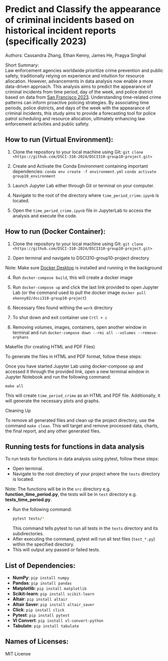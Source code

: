 # Predict and Classify the appearance of criminal incidents based on historical incident reports (specifically 2023)

Authors: Cassandra Zhang, Ethan Kenny, James He, Pragya Singhal

Short Summary: \
Law enforcement agencies worldwide prioritize crime prevention and public safety, traditionally relying on experience and intuition for resource allocation. However, advancements in data analysis now enable a more data-driven approach. This analysis aims to predict the appearance of criminal incidents from time period, day of the week, and police district based on data from [San Francisco 2023]( https://data.sfgov.org/Public-Safety/Police-Department-Incident-Reports-2018-to-Present/wg3w-h783/about_data). Understanding time-related crime patterns can inform proactive policing strategies. By associating time periods, police districts, and days of the week with the appearance of criminal incidents, this study aims to provide a forecasting tool for police patrol scheduling and resource allocation, ultimately enhancing law enforcement activities and public safety.

## How to run (Virtual Environment):

1. Clone the repository to your local machine using Git:
`git clone <https://github.com/DSCI-310-2024/DSCI310-group10-project.git>`
2. Create and Activate the Conda Environment containing important dependencies:
   `conda env create -f environment.yml`
    `conda activate group10_environment`
4. Launch Jupyter Lab either through Git or terminal on your computer.

5. Navigate to the root of the directory where `time_period_crime.ipynb` is located.

6. Open the `time_period_crime.ipynb` file in JupyterLab to access the analysis and execute the code.

## How to run (Docker Container):

1. Clone the repository to your local machine using Git:
`git clone <https://github.com/DSCI-310-2024/DSCI310-group10-project.git>`

2. Open terminal and navigate to DSCI310-group10-project directory

Note: Make sure [Docker Desktop](https://www.docker.com/products/docker-desktop/) is installed and running in the background

4. Run `docker-compose build`, this will create a docker image

5. Run `docker-compose up` and click the last link provided to open Jupyter Lab (or the command used to pull the docker image `docker pull ekenny02/dsci310-group10-project`)

6. Necessary files found withing the `work` directory

7. To shut down and exit container use `Crtl + c`

8. Removing volumes, images, containers, open another window in terminal and run `docker-compose down --rmi all --volumes --remove-orphans`

Makefile (for creating HTML and PDF Files)

To generate the files in HTML and PDF format, follow these steps:

Once you have started Jupyter Lab using docker-compose up and accessed it through the provided link, open a new terminal window in Jupyter Notebook and run the following command:
```
make all
```
This will create `time_period_crime` as an HTML and PDF file. Additionally, it will generate the necessary plots and graphs.

Cleaning Up

To remove all generated files and clean up the project directory, use the command `make clean`. This will target and remove processed data, charts, the final report, and any other generated files.

## Running tests for functions in data analysis

To run tests for functions in data analysis using pytest, follow these steps:

- Open terminal.
- Navigate to the root directory of your project where the `tests` directory is located.

Note: The functions will be in the `src` directory e.g. __function_time_period.py__, the tests will be in `test` directory e.g. __tests_time_period.py__.
- Run the following command:
    ```bash
    pytest tests/*
    ```
    This command tells pytest to run all tests in the `tests` directory and its subdirectories.
- After executing the command, pytest will run all test files (`test_*.py`) within the specified directory.
- This will output any passed or failed tests.



## List of Dependencies: 
- **NumPy**: `pip install numpy`
- **Pandas**: `pip install pandas`
- **Matplotlib**: `pip install matplotlib`
- **Scikit-learn**: `pip install scikit-learn`
- **Altair**: `pip install altair`
- **Altair Saver**: `pip install altair_saver`
- **Click**: `pip install click`
- **Pytest**: `pip install pytest`
- **Vl Convert**: `pip install vl-convert-python`
- **Tabulate**: `pip install tabulate`

## Names of Licenses:
MIT License


